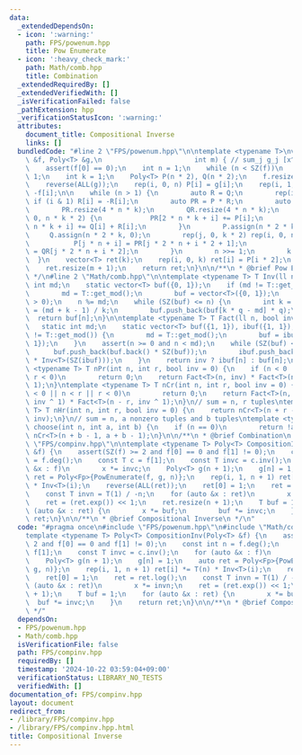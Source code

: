 ```yaml
---
data:
  _extendedDependsOn:
  - icon: ':warning:'
    path: FPS/powenum.hpp
    title: Pow Enumerate
  - icon: ':heavy_check_mark:'
    path: Math/comb.hpp
    title: Combination
  _extendedRequiredBy: []
  _extendedVerifiedWith: []
  _isVerificationFailed: false
  _pathExtension: hpp
  _verificationStatusIcon: ':warning:'
  attributes:
    document_title: Compositional Inverse
    links: []
  bundledCode: "#line 2 \"FPS/powenum.hpp\"\n\ntemplate <typename T>\nvector<T> PowEnumerate(Poly<T>\
    \ &f, Poly<T> &g,\n                       int m) { // sum_j g_j [x^j] f^i (i=0..m)\n\
    \    assert(f[0] == 0);\n    int n = 1;\n    while (n < SZ(f))\n        n <<=\
    \ 1;\n    int k = 1;\n    Poly<T> P(n * 2), Q(n * 2);\n    f.resize(n);\n    g.resize(n);\n\
    \    reverse(ALL(g));\n    rep(i, 0, n) P[i] = g[i];\n    rep(i, 1, n) Q[i] =\
    \ -f[i];\n\n    while (n > 1) {\n        auto R = Q;\n        rep(i, 0, SZ(R))\
    \ if (i & 1) R[i] = -R[i];\n        auto PR = P * R;\n        auto QR = Q * R;\n\
    \        PR.resize(4 * n * k);\n        QR.resize(4 * n * k);\n        rep(i,\
    \ 0, n * k * 2) {\n            PR[2 * n * k + i] += P[i];\n            QR[2 *\
    \ n * k + i] += Q[i] + R[i];\n        }\n        P.assign(n * 2 * k, 0);\n   \
    \     Q.assign(n * 2 * k, 0);\n        rep(j, 0, k * 2) rep(i, 0, n / 2) {\n \
    \           P[j * n + i] = PR[j * 2 * n + i * 2 + 1];\n            Q[j * n + i]\
    \ = QR[j * 2 * n + i * 2];\n        }\n        n >>= 1;\n        k <<= 1;\n  \
    \  }\n    vector<T> ret(k);\n    rep(i, 0, k) ret[i] = P[i * 2];\n    reverse(ALL(ret));\n\
    \    ret.resize(m + 1);\n    return ret;\n}\n\n/**\n * @brief Pow Enumerate\n\
    \ */\n#line 2 \"Math/comb.hpp\"\n\ntemplate <typename T> T Inv(ll n) {\n    static\
    \ int md;\n    static vector<T> buf({0, 1});\n    if (md != T::get_mod()) {\n\
    \        md = T::get_mod();\n        buf = vector<T>({0, 1});\n    }\n    assert(n\
    \ > 0);\n    n %= md;\n    while (SZ(buf) <= n) {\n        int k = SZ(buf), q\
    \ = (md + k - 1) / k;\n        buf.push_back(buf[k * q - md] * q);\n    }\n  \
    \  return buf[n];\n}\n\ntemplate <typename T> T Fact(ll n, bool inv = 0) {\n \
    \   static int md;\n    static vector<T> buf({1, 1}), ibuf({1, 1});\n    if (md\
    \ != T::get_mod()) {\n        md = T::get_mod();\n        buf = ibuf = vector<T>({1,\
    \ 1});\n    }\n    assert(n >= 0 and n < md);\n    while (SZ(buf) <= n) {\n  \
    \      buf.push_back(buf.back() * SZ(buf));\n        ibuf.push_back(ibuf.back()\
    \ * Inv<T>(SZ(ibuf)));\n    }\n    return inv ? ibuf[n] : buf[n];\n}\n\ntemplate\
    \ <typename T> T nPr(int n, int r, bool inv = 0) {\n    if (n < 0 || n < r ||\
    \ r < 0)\n        return 0;\n    return Fact<T>(n, inv) * Fact<T>(n - r, inv ^\
    \ 1);\n}\ntemplate <typename T> T nCr(int n, int r, bool inv = 0) {\n    if (n\
    \ < 0 || n < r || r < 0)\n        return 0;\n    return Fact<T>(n, inv) * Fact<T>(r,\
    \ inv ^ 1) * Fact<T>(n - r, inv ^ 1);\n}\n// sum = n, r tuples\ntemplate <typename\
    \ T> T nHr(int n, int r, bool inv = 0) {\n    return nCr<T>(n + r - 1, r - 1,\
    \ inv);\n}\n// sum = n, a nonzero tuples and b tuples\ntemplate <typename T> T\
    \ choose(int n, int a, int b) {\n    if (n == 0)\n        return !a;\n    return\
    \ nCr<T>(n + b - 1, a + b - 1);\n}\n\n/**\n * @brief Combination\n */\n#line 4\
    \ \"FPS/compinv.hpp\"\n\ntemplate <typename T> Poly<T> CompositionInv(Poly<T>\
    \ &f) {\n    assert(SZ(f) >= 2 and f[0] == 0 and f[1] != 0);\n    const int n\
    \ = f.deg();\n    const T c = f[1];\n    const T invc = c.inv();\n    for (auto\
    \ &x : f)\n        x *= invc;\n    Poly<T> g(n + 1);\n    g[n] = 1;\n    auto\
    \ ret = Poly<Fp>{PowEnumerate(f, g, n)};\n    rep(i, 1, n + 1) ret[i] *= T(n)\
    \ * Inv<T>(i);\n    reverse(ALL(ret));\n    ret[0] = 1;\n    ret = ret.log();\n\
    \    const T invn = T(1) / -n;\n    for (auto &x : ret)\n        x *= invn;\n\
    \    ret = (ret.exp()) << 1;\n    ret.resize(n + 1);\n    T buf = 1;\n    for\
    \ (auto &x : ret) {\n        x *= buf;\n        buf *= invc;\n    }\n    return\
    \ ret;\n}\n\n/**\n * @brief Compositional Inverse\n */\n"
  code: "#pragma once\n#include \"FPS/powenum.hpp\"\n#include \"Math/comb.hpp\"\n\n\
    template <typename T> Poly<T> CompositionInv(Poly<T> &f) {\n    assert(SZ(f) >=\
    \ 2 and f[0] == 0 and f[1] != 0);\n    const int n = f.deg();\n    const T c =\
    \ f[1];\n    const T invc = c.inv();\n    for (auto &x : f)\n        x *= invc;\n\
    \    Poly<T> g(n + 1);\n    g[n] = 1;\n    auto ret = Poly<Fp>{PowEnumerate(f,\
    \ g, n)};\n    rep(i, 1, n + 1) ret[i] *= T(n) * Inv<T>(i);\n    reverse(ALL(ret));\n\
    \    ret[0] = 1;\n    ret = ret.log();\n    const T invn = T(1) / -n;\n    for\
    \ (auto &x : ret)\n        x *= invn;\n    ret = (ret.exp()) << 1;\n    ret.resize(n\
    \ + 1);\n    T buf = 1;\n    for (auto &x : ret) {\n        x *= buf;\n      \
    \  buf *= invc;\n    }\n    return ret;\n}\n\n/**\n * @brief Compositional Inverse\n\
    \ */"
  dependsOn:
  - FPS/powenum.hpp
  - Math/comb.hpp
  isVerificationFile: false
  path: FPS/compinv.hpp
  requiredBy: []
  timestamp: '2024-10-22 03:59:04+09:00'
  verificationStatus: LIBRARY_NO_TESTS
  verifiedWith: []
documentation_of: FPS/compinv.hpp
layout: document
redirect_from:
- /library/FPS/compinv.hpp
- /library/FPS/compinv.hpp.html
title: Compositional Inverse
---
```

